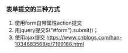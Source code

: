 ### 表单提交的三种方式

1. 使用form自带属性action提交
2. 用jquery提交$("#form").submit()；
3. 使用ajax提交 https://www.cnblogs.com/han-1034683568/p/7199168.html

